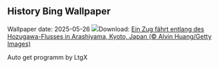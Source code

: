 ## History Bing Wallpaper
Wallpaper date: 2025-05-26
![](https://www.bing.com/th?id=OHR.Arashiyama2025_DE-DE6569977297_UHD.jpg&w=1000)Download: [Ein Zug fährt entlang des Hozugawa-Flusses in Arashiyama, Kyoto, Japan (© Alvin Huang/Getty Images)](https://www.bing.com/th?id=OHR.Arashiyama2025_DE-DE6569977297_UHD.jpg)

Auto get programm by LtgX
